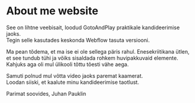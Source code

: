 # About me website
See on lihtne veebisait, loodud GotoAndPlay praktikale kandideerimise jaoks.  
Tegin selle kasutades keskonda Webflow tasuta versiooni.  

Ma pean tõdema, et ma ise ei ole sellega päris rahul. 
Enesekriitikana ütlen, et see tundub tühi ja võiks sisaldada rohkem huvipakkuvaid elemente.  
Kahjuks aga oli mul ülikooli tõttu tõesti vähe aega.  

Samuti polnud mul võtta video jaoks paremat kaamerat.  
Loodan siiski, et kaalute minu kandideerimise taotlust.  

Parimat soovides,
Juhan Pauklin
